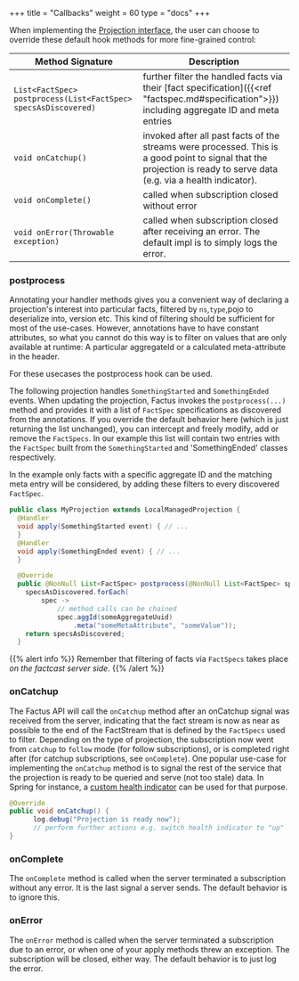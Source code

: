 +++
title = "Callbacks"
weight = 60
type = "docs"
+++

When implementing the [Projection interface](https://github.com/factcast/factcast/blob/master/factcast-factus/src/main/java/org/factcast/factus/projection/Projection.java), the user can choose to override these default hook methods for more fine-grained control:

| Method Signature                                               | Description                                                                                                                                                          |
| -------------------------------------------------------------- | -------------------------------------------------------------------------------------------------------------------------------------------------------------------- |
| `List<FactSpec> postprocess(List<FactSpec> specsAsDiscovered)` | further filter the handled facts via their [fact specification]({{<ref "factspec.md#specification">}}) including aggregate ID and meta entries                       |
| `void onCatchup()`                                             | invoked after all past facts of the streams were processed. This is a good point to signal that the projection is ready to serve data (e.g. via a health indicator). |
| `void onComplete()`                                            | called when subscription closed without error                                                                                                                        |
| `void onError(Throwable exception)`                            | called when subscription closed after receiving an error. The default impl is to simply logs the error.                                                              |

### postprocess

Annotating your handler methods gives you a convenient way of declaring a projection's interest into particular facts, filtered by `ns`,`type`,pojo to deserialize into, version etc.
This kind of filtering should be sufficient for most of the use-cases. However, annotations have to have constant attributes, so what you cannot do this way is to filter on values that are only available at runtime:
A particular aggregateId or a calculated meta-attribute in the header.

For these usecases the postprocess hook can be used.

The following projection handles `SomethingStarted` and `SomethingEnded` events. When updating the projection, Factus invokes
the `postprocess(...)` method and provides it with a list of `FactSpec` specifications as discovered from the annotations.
If you override the default behavior here (which is just returning the list unchanged), you can intercept and freely modify, add or remove the `FactSpecs`.
In our example this list will contain two entries with the `FactSpec` built from the `SomethingStarted` and 'SomethingEnded' classes respectively.

In the example only facts with a specific aggregate ID and the matching meta entry will be considered,
by adding these filters to every discovered `FactSpec`.

```java
public class MyProjection extends LocalManagedProjection {
  @Handler
  void apply(SomethingStarted event) { // ...
  }
  @Handler
  void apply(SomethingEnded event) { // ...
  }

  @Override
  public @NonNull List<FactSpec> postprocess(@NonNull List<FactSpec> specsAsDiscovered) {
    specsAsDiscovered.forEach(
        spec ->
            // method calls can be chained
            spec.aggId(someAggregateUuid)
                .meta("someMetaAttribute", "someValue"));
    return specsAsDiscovered;
  }
```

{{% alert info %}} Remember that filtering of facts via `FactSpecs` takes place _on the factcast server side_.
{{% /alert %}}

### onCatchup

The Factus API will call the `onCatchup` method after an onCatchup signal was received from the server, indicating that the fact stream is now as near as possible to the end of the FactStream that is defined by the `FactSpecs` used to filter.
Depending on the type of projection, the subscription now went from `catchup` to `follow` mode (for follow subscriptions), or is completed right after (for catchup subscriptions, see `onComplete`).
One popular use-case for implementing the `onCatchup` method is to signal the rest
of the service that the projection is ready to be queried and serve (not too stale) data.
In Spring for instance, a [custom health indicator](https://docs.spring.io/spring-boot/docs/current/reference/html/actuator.html#actuator.endpoints.health.writing-custom-health-indicators)
can be used for that purpose.

```java
@Override
public void onCatchup() {
      log.debug("Projection is ready now");
      // perform further actions e.g. switch health indicator to "up"
}
```

### onComplete

The `onComplete` method is called when the server terminated a subscription without any error. It is the last signal a server sends. The default behavior is to ignore this.

### onError

The `onError` method is called when the server terminated a subscription due to an error, or when one of your apply methods threw an exception. The subscription will be closed, either way.
The default behavior is to just log the error.
